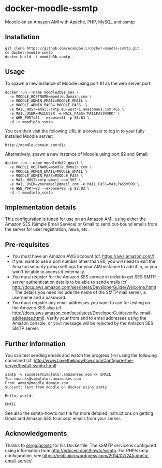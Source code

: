 docker-moodle-ssmtp
===================

Moodle on an Amazon AMI with Apache, PHP, MySQL and ssmtp

## Installation

```
git clone https://github.com/ecampbell/docker-moodle-ssmtp.git
cd docker-moodle-ssmtp
docker build -t moodle3b_ssmtp .
```

## Usage

To spawn a new instance of Moodle using port 81 as the web server port:

```
docker run --name moodle3b81_ses \
  -e MOODLE_HOSTNAME=moodle.domain.com \
  -e MOODLE_ADMIN_EMAIL=MOODLE_EMAIL \
  -e MOODLE_ADMIN_PASS='MOODLE_PASS' \
  -e MAIL_HOST=email-smtp.eu-west-1.amazonaws.com:465 \
  -e MAIL_USER=MAILUSER -e MAIL_PASS='MAILPASSWORD' \
  -e WEB_PORT=81 --expose=81 -p 81:81 \
  -d -t moodle3b_ssmtp
```

You can then visit the following URL in a browser to log in to your fully installed Moodle server:

```
http://moodle.domain.com:81/
```

Alternatively, spawn a new instance of Moodle using port 82 and Gmail:
```
docker run --name moodle3b82_gmail \
  -e MOODLE_HOSTNAME=moodle.domain.com \
  -e MOODLE_ADMIN_EMAIL=MOODLE_EMAIL \
  -e MOODLE_ADMIN_PASS=MOODLE_PASS \
  -e MAIL_HOST=smtp.gmail.com:567 \
  -e MAIL_USER=youremail@gmail.com -e MAIL_PASS=MAILPASSWORD \
  -e WEB_PORT=82 --expose=82 -p 82:82 \
  -d -t moodle3b_ssmtp
```

## Implementation details

This configuration is tuned for use on an Amazon AMI, using either the Amazon SES (Simple Email Service)
or Gmail to send out-bound emails from the server for user registration, news, etc.

## Pre-requisites

* You must have an Amazon AWS account (cf. https://aws.amazon.com/).
* If you want to use a port number other than 80, you will need to edit the Amazon security group
settings for your AMI instance to add it in,
or you won't be able to access it externally.
* You must register for the Amazon SES service in order to get 
SES SMTP server authentication details to be able to send emails
(cf. http://docs.aws.amazon.com/ses/latest/DeveloperGuide/Welcome.html).
The details you need include the name of the SMTP mail server, a username and a password.
* You must register any email addresses you want to use for testing on the Amazon SES also
(cf. http://docs.aws.amazon.com/ses/latest/DeveloperGuide/verify-email-addresses.html).
Verify your from and to email addresses using the Amazon console, 
or your message will be rejected by the Amazon SES SMTP server.

## Further information

You can test sending emails and watch the progress (-v) using the following command
(cf. http://www.havetheknowhow.com/Configure-the-server/Install-ssmtp.html):

```
ssmtp -v success@simulator.amazonses.com << EMAIL
To: success@simulator.amazonses.com
From: admin@moodle.domain.com
Subject: Test from moodle on docker using ssmtp

Hello, world.

EMAIL
```

See also the ssmtp-howto.md file
for more detailed instructions on getting Gmail and Amazon SES to accept emails from your server.

## Acknowledgements

Thanks to [sergiogomez](https://github.com/sergiogomez) for his Dockerfile.
The sSMTP service is configured using information from http://edoceo.com/howto/ssmtp.
For PHP/ssmtp configuration, see https://reidliujun.wordpress.com/2014/07/24/ubuntu-email-server/.

